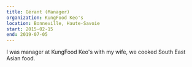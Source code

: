 ```yaml
---
title: Gérant (Manager)
organization: KungFood Keo's
location: Bonneville, Haute-Savoie
start: 2015-02-15
end: 2019-07-05
---
```

I was manager at KungFood Keo's with my wife, we cooked South East Asian food.
